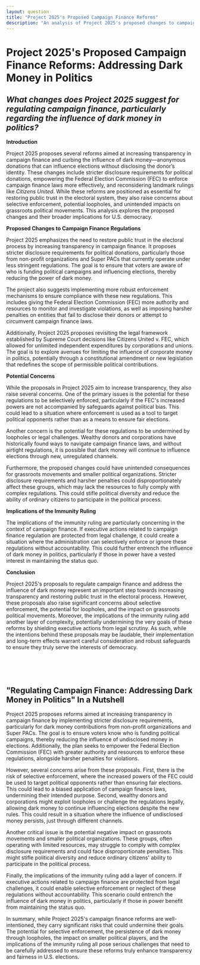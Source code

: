 ```yaml
---
layout: question
title: "Project 2025's Proposed Campaign Finance Reforms"
description: "An analysis of Project 2025's proposed changes to campaign finance regulations, focusing on transparency, dark money, and potential risks to democracy."
---
```


# Project 2025's Proposed Campaign Finance Reforms: Addressing Dark Money in Politics

## *What changes does Project 2025 suggest for regulating campaign finance, particularly regarding the influence of dark money in politics?*

**Introduction**

Project 2025 proposes several reforms aimed at increasing transparency in campaign finance and curbing the influence of dark money—anonymous donations that can influence elections without disclosing the donor’s identity. These changes include stricter disclosure requirements for political donations, empowering the Federal Election Commission (FEC) to enforce campaign finance laws more effectively, and reconsidering landmark rulings like *Citizens United*. While these reforms are positioned as essential for restoring public trust in the electoral system, they also raise concerns about selective enforcement, potential loopholes, and unintended impacts on grassroots political movements. This analysis explores the proposed changes and their broader implications for U.S. democracy.

**Proposed Changes to Campaign Finance Regulations**

Project 2025 emphasizes the need to restore public trust in the electoral process by increasing transparency in campaign finance. It proposes stricter disclosure requirements for political donations, particularly those from non-profit organizations and Super PACs that currently operate under less stringent regulations. The goal is to ensure that voters are aware of who is funding political campaigns and influencing elections, thereby reducing the power of dark money.

The project also suggests implementing more robust enforcement mechanisms to ensure compliance with these new regulations. This includes giving the Federal Election Commission (FEC) more authority and resources to monitor and investigate violations, as well as imposing harsher penalties on entities that fail to disclose their donors or attempt to circumvent campaign finance laws.

Additionally, Project 2025 proposes revisiting the legal framework established by Supreme Court decisions like Citizens United v. FEC, which allowed for unlimited independent expenditures by corporations and unions. The goal is to explore avenues for limiting the influence of corporate money in politics, potentially through a constitutional amendment or new legislation that redefines the scope of permissible political contributions.

**Potential Concerns**

While the proposals in Project 2025 aim to increase transparency, they also raise several concerns. One of the primary issues is the potential for these regulations to be selectively enforced, particularly if the FEC's increased powers are not accompanied by safeguards against political bias. This could lead to a situation where enforcement is used as a tool to target political opponents rather than as a means to ensure fair elections.

Another concern is the potential for these regulations to be undermined by loopholes or legal challenges. Wealthy donors and corporations have historically found ways to navigate campaign finance laws, and without airtight regulations, it is possible that dark money will continue to influence elections through new, unregulated channels.

Furthermore, the proposed changes could have unintended consequences for grassroots movements and smaller political organizations. Stricter disclosure requirements and harsher penalties could disproportionately affect these groups, which may lack the resources to fully comply with complex regulations. This could stifle political diversity and reduce the ability of ordinary citizens to participate in the political process.

**Implications of the Immunity Ruling**

The implications of the immunity ruling are particularly concerning in the context of campaign finance. If executive actions related to campaign finance regulation are protected from legal challenge, it could create a situation where the administration can selectively enforce or ignore these regulations without accountability. This could further entrench the influence of dark money in politics, particularly if those in power have a vested interest in maintaining the status quo.

**Conclusion**

Project 2025's proposals to regulate campaign finance and address the influence of dark money represent an important step towards increasing transparency and restoring public trust in the electoral process. However, these proposals also raise significant concerns about selective enforcement, the potential for loopholes, and the impact on grassroots political movements. Moreover, the implications of the immunity ruling add another layer of complexity, potentially undermining the very goals of these reforms by shielding executive actions from legal scrutiny. As such, while the intentions behind these proposals may be laudable, their implementation and long-term effects warrant careful consideration and robust safeguards to ensure they truly serve the interests of democracy.

<br><br><br>

## <span id="nutshell">"Regulating Campaign Finance: Addressing Dark Money in Politics" In a Nutshell</span>

Project 2025 proposes reforms aimed at increasing transparency in campaign finance by implementing stricter disclosure requirements, particularly for dark money contributions from non-profit organizations and Super PACs. The goal is to ensure voters know who is funding political campaigns, thereby reducing the influence of undisclosed money in elections. Additionally, the plan seeks to empower the Federal Election Commission (FEC) with greater authority and resources to enforce these regulations, alongside harsher penalties for violations.

However, several concerns arise from these proposals. First, there is the risk of selective enforcement, where the increased powers of the FEC could be used to target political opponents rather than ensuring fair elections. This could lead to a biased application of campaign finance laws, undermining their intended purpose. Second, wealthy donors and corporations might exploit loopholes or challenge the regulations legally, allowing dark money to continue influencing elections despite the new rules. This could result in a situation where the influence of undisclosed money persists, just through different channels.

Another critical issue is the potential negative impact on grassroots movements and smaller political organizations. These groups, often operating with limited resources, may struggle to comply with complex disclosure requirements and could face disproportionate penalties. This might stifle political diversity and reduce ordinary citizens' ability to participate in the political process.

Finally, the implications of the immunity ruling add a layer of concern. If executive actions related to campaign finance are protected from legal challenges, it could enable selective enforcement or neglect of these regulations without accountability. This scenario could entrench the influence of dark money in politics, particularly if those in power benefit from maintaining the status quo.

In summary, while Project 2025's campaign finance reforms are well-intentioned, they carry significant risks that could undermine their goals. The potential for selective enforcement, the persistence of dark money through loopholes, the impact on smaller political players, and the implications of the immunity ruling all pose serious challenges that need to be carefully addressed to ensure these reforms truly enhance transparency and fairness in U.S. elections.
